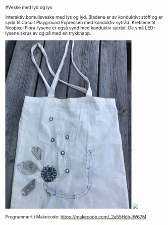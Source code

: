 #Veske med lyd og lys

Interaktiv bomullsveske med lys og lyd. Bladene er av konduktivt stoff og er sydd til Circuit Playground Expressen med konduktiv sytråd. Kretsene til Neopixel Flora-lysene er også sydd med konduktiv sytråd. De små LED-lysene skrus av og på med en trykknapp.

<img src="https://github.com/udirbetalab/E-tekstiler/blob/master/Circuit_Playground/tote%20bag.jpg" width="400">
<img src="https://github.com/udirbetalab/E-tekstiler/blob/master/Circuit_Playground/totebag2.jpg" width="400"><br>

Programmert i Makecode: https://makecode.com/_2a55HdhJW67M
